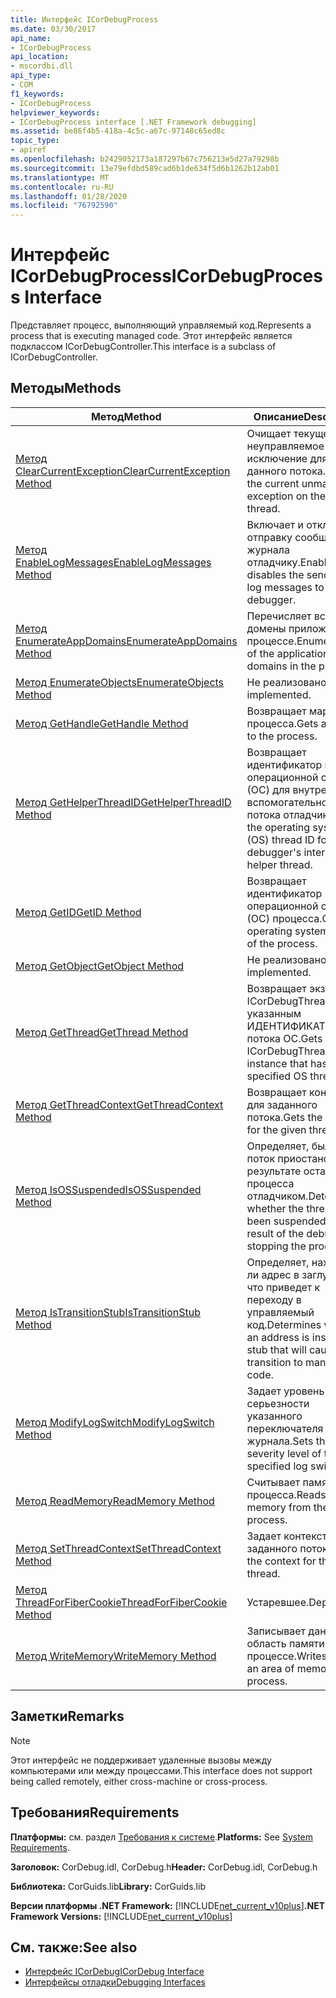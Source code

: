 ```yaml
---
title: Интерфейс ICorDebugProcess
ms.date: 03/30/2017
api_name:
- ICorDebugProcess
api_location:
- mscordbi.dll
api_type:
- COM
f1_keywords:
- ICorDebugProcess
helpviewer_keywords:
- ICorDebugProcess interface [.NET Framework debugging]
ms.assetid: be86f4b5-418a-4c5c-a67c-97148c65ed8c
topic_type:
- apiref
ms.openlocfilehash: b2429052173a187297b67c756213e5d27a79298b
ms.sourcegitcommit: 13e79efdbd589cad6b1de634f5d6b1262b12ab01
ms.translationtype: MT
ms.contentlocale: ru-RU
ms.lasthandoff: 01/28/2020
ms.locfileid: "76792590"
---
```

# <a name="icordebugprocess-interface"></a><span data-ttu-id="c094a-102">Интерфейс ICorDebugProcess</span><span class="sxs-lookup"><span data-stu-id="c094a-102">ICorDebugProcess Interface</span></span>
<span data-ttu-id="c094a-103">Представляет процесс, выполняющий управляемый код.</span><span class="sxs-lookup"><span data-stu-id="c094a-103">Represents a process that is executing managed code.</span></span> <span data-ttu-id="c094a-104">Этот интерфейс является подклассом ICorDebugController.</span><span class="sxs-lookup"><span data-stu-id="c094a-104">This interface is a subclass of ICorDebugController.</span></span>  
  
## <a name="methods"></a><span data-ttu-id="c094a-105">Методы</span><span class="sxs-lookup"><span data-stu-id="c094a-105">Methods</span></span>  
  
|<span data-ttu-id="c094a-106">Метод</span><span class="sxs-lookup"><span data-stu-id="c094a-106">Method</span></span>|<span data-ttu-id="c094a-107">Описание</span><span class="sxs-lookup"><span data-stu-id="c094a-107">Description</span></span>|  
|------------|-----------------|  
|[<span data-ttu-id="c094a-108">Метод ClearCurrentException</span><span class="sxs-lookup"><span data-stu-id="c094a-108">ClearCurrentException Method</span></span>](icordebugprocess-clearcurrentexception-method.md)|<span data-ttu-id="c094a-109">Очищает текущее неуправляемое исключение для данного потока.</span><span class="sxs-lookup"><span data-stu-id="c094a-109">Clears the current unmanaged exception on the given thread.</span></span>|  
|[<span data-ttu-id="c094a-110">Метод EnableLogMessages</span><span class="sxs-lookup"><span data-stu-id="c094a-110">EnableLogMessages Method</span></span>](icordebugprocess-enablelogmessages-method.md)|<span data-ttu-id="c094a-111">Включает и отключает отправку сообщений журнала отладчику.</span><span class="sxs-lookup"><span data-stu-id="c094a-111">Enables and disables the sending of log messages to the debugger.</span></span>|  
|[<span data-ttu-id="c094a-112">Метод EnumerateAppDomains</span><span class="sxs-lookup"><span data-stu-id="c094a-112">EnumerateAppDomains Method</span></span>](icordebugprocess-enumerateappdomains-method.md)|<span data-ttu-id="c094a-113">Перечисляет все домены приложений в процессе.</span><span class="sxs-lookup"><span data-stu-id="c094a-113">Enumerates all of the application domains in the process.</span></span>|  
|[<span data-ttu-id="c094a-114">Метод EnumerateObjects</span><span class="sxs-lookup"><span data-stu-id="c094a-114">EnumerateObjects Method</span></span>](icordebugprocess-enumerateobjects-method.md)|<span data-ttu-id="c094a-115">Не реализовано.</span><span class="sxs-lookup"><span data-stu-id="c094a-115">Not implemented.</span></span>|  
|[<span data-ttu-id="c094a-116">Метод GetHandle</span><span class="sxs-lookup"><span data-stu-id="c094a-116">GetHandle Method</span></span>](icordebugprocess-gethandle-method.md)|<span data-ttu-id="c094a-117">Возвращает маркер процесса.</span><span class="sxs-lookup"><span data-stu-id="c094a-117">Gets a handle to the process.</span></span>|  
|[<span data-ttu-id="c094a-118">Метод GetHelperThreadID</span><span class="sxs-lookup"><span data-stu-id="c094a-118">GetHelperThreadID Method</span></span>](icordebugprocess-gethelperthreadid-method.md)|<span data-ttu-id="c094a-119">Возвращает идентификатор потока операционной системы (ОС) для внутреннего вспомогательного потока отладчика.</span><span class="sxs-lookup"><span data-stu-id="c094a-119">Gets the operating system (OS) thread ID for the debugger's internal helper thread.</span></span>|  
|[<span data-ttu-id="c094a-120">Метод GetID</span><span class="sxs-lookup"><span data-stu-id="c094a-120">GetID Method</span></span>](icordebugprocess-getid-method.md)|<span data-ttu-id="c094a-121">Возвращает идентификатор операционной системы (ОС) процесса.</span><span class="sxs-lookup"><span data-stu-id="c094a-121">Gets the operating system (OS) ID of the process.</span></span>|  
|[<span data-ttu-id="c094a-122">Метод GetObject</span><span class="sxs-lookup"><span data-stu-id="c094a-122">GetObject Method</span></span>](icordebugprocess-getobject-method.md)|<span data-ttu-id="c094a-123">Не реализовано.</span><span class="sxs-lookup"><span data-stu-id="c094a-123">Not implemented.</span></span>|  
|[<span data-ttu-id="c094a-124">Метод GetThread</span><span class="sxs-lookup"><span data-stu-id="c094a-124">GetThread Method</span></span>](icordebugprocess-getthread-method.md)|<span data-ttu-id="c094a-125">Возвращает экземпляр ICorDebugThread с указанным ИДЕНТИФИКАТОРом потока ОС.</span><span class="sxs-lookup"><span data-stu-id="c094a-125">Gets the ICorDebugThread instance that has the specified OS thread ID.</span></span>|  
|[<span data-ttu-id="c094a-126">Метод GetThreadContext</span><span class="sxs-lookup"><span data-stu-id="c094a-126">GetThreadContext Method</span></span>](icordebugprocess-getthreadcontext-method.md)|<span data-ttu-id="c094a-127">Возвращает контекст для заданного потока.</span><span class="sxs-lookup"><span data-stu-id="c094a-127">Gets the context for the given thread.</span></span>|  
|[<span data-ttu-id="c094a-128">Метод IsOSSuspended</span><span class="sxs-lookup"><span data-stu-id="c094a-128">IsOSSuspended Method</span></span>](icordebugprocess-isossuspended-method.md)|<span data-ttu-id="c094a-129">Определяет, был ли поток приостановлен в результате остановки процесса отладчиком.</span><span class="sxs-lookup"><span data-stu-id="c094a-129">Determines whether the thread has been suspended as a result of the debugger stopping the process.</span></span>|  
|[<span data-ttu-id="c094a-130">Метод IsTransitionStub</span><span class="sxs-lookup"><span data-stu-id="c094a-130">IsTransitionStub Method</span></span>](icordebugprocess-istransitionstub-method.md)|<span data-ttu-id="c094a-131">Определяет, находится ли адрес в заглушке, что приведет к переходу в управляемый код.</span><span class="sxs-lookup"><span data-stu-id="c094a-131">Determines whether an address is inside a stub that will cause a transition to managed code.</span></span>|  
|[<span data-ttu-id="c094a-132">Метод ModifyLogSwitch</span><span class="sxs-lookup"><span data-stu-id="c094a-132">ModifyLogSwitch Method</span></span>](icordebugprocess-modifylogswitch-method.md)|<span data-ttu-id="c094a-133">Задает уровень серьезности указанного переключателя журнала.</span><span class="sxs-lookup"><span data-stu-id="c094a-133">Sets the severity level of the specified log switch.</span></span>|  
|[<span data-ttu-id="c094a-134">Метод ReadMemory</span><span class="sxs-lookup"><span data-stu-id="c094a-134">ReadMemory Method</span></span>](icordebugprocess-readmemory-method.md)|<span data-ttu-id="c094a-135">Считывает память из процесса.</span><span class="sxs-lookup"><span data-stu-id="c094a-135">Reads memory from the process.</span></span>|  
|[<span data-ttu-id="c094a-136">Метод SetThreadContext</span><span class="sxs-lookup"><span data-stu-id="c094a-136">SetThreadContext Method</span></span>](icordebugprocess-setthreadcontext-method.md)|<span data-ttu-id="c094a-137">Задает контекст для заданного потока.</span><span class="sxs-lookup"><span data-stu-id="c094a-137">Sets the context for the given thread.</span></span>|  
|[<span data-ttu-id="c094a-138">Метод ThreadForFiberCookie</span><span class="sxs-lookup"><span data-stu-id="c094a-138">ThreadForFiberCookie Method</span></span>](icordebugprocess-threadforfibercookie-method.md)|<span data-ttu-id="c094a-139">Устаревшее.</span><span class="sxs-lookup"><span data-stu-id="c094a-139">Deprecated.</span></span>|  
|[<span data-ttu-id="c094a-140">Метод WriteMemory</span><span class="sxs-lookup"><span data-stu-id="c094a-140">WriteMemory Method</span></span>](icordebugprocess-writememory-method.md)|<span data-ttu-id="c094a-141">Записывает данные в область памяти в процессе.</span><span class="sxs-lookup"><span data-stu-id="c094a-141">Writes data to an area of memory in the process.</span></span>|  
  
## <a name="remarks"></a><span data-ttu-id="c094a-142">Заметки</span><span class="sxs-lookup"><span data-stu-id="c094a-142">Remarks</span></span>  
  
> [!NOTE]
> <span data-ttu-id="c094a-143">Этот интерфейс не поддерживает удаленные вызовы между компьютерами или между процессами.</span><span class="sxs-lookup"><span data-stu-id="c094a-143">This interface does not support being called remotely, either cross-machine or cross-process.</span></span>  
  
## <a name="requirements"></a><span data-ttu-id="c094a-144">Требования</span><span class="sxs-lookup"><span data-stu-id="c094a-144">Requirements</span></span>  
 <span data-ttu-id="c094a-145">**Платформы:** см. раздел [Требования к системе](../../../../docs/framework/get-started/system-requirements.md).</span><span class="sxs-lookup"><span data-stu-id="c094a-145">**Platforms:** See [System Requirements](../../../../docs/framework/get-started/system-requirements.md).</span></span>  
  
 <span data-ttu-id="c094a-146">**Заголовок:** CorDebug.idl, CorDebug.h</span><span class="sxs-lookup"><span data-stu-id="c094a-146">**Header:** CorDebug.idl, CorDebug.h</span></span>  
  
 <span data-ttu-id="c094a-147">**Библиотека:** CorGuids.lib</span><span class="sxs-lookup"><span data-stu-id="c094a-147">**Library:** CorGuids.lib</span></span>  
  
 <span data-ttu-id="c094a-148">**Версии платформы .NET Framework:** [!INCLUDE[net_current_v10plus](../../../../includes/net-current-v10plus-md.md)]</span><span class="sxs-lookup"><span data-stu-id="c094a-148">**.NET Framework Versions:** [!INCLUDE[net_current_v10plus](../../../../includes/net-current-v10plus-md.md)]</span></span>  
  
## <a name="see-also"></a><span data-ttu-id="c094a-149">См. также:</span><span class="sxs-lookup"><span data-stu-id="c094a-149">See also</span></span>

- [<span data-ttu-id="c094a-150">Интерфейс ICorDebug</span><span class="sxs-lookup"><span data-stu-id="c094a-150">ICorDebug Interface</span></span>](icordebug-interface.md)
- [<span data-ttu-id="c094a-151">Интерфейсы отладки</span><span class="sxs-lookup"><span data-stu-id="c094a-151">Debugging Interfaces</span></span>](debugging-interfaces.md)
